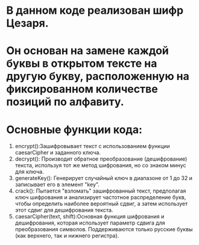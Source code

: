 # В данном коде реализован шифр Цезаря. 
# Он основан на замене каждой буквы в открытом тексте на другую букву, расположенную на фиксированном количестве позиций по алфавиту.
# Основные функции кода:
1. encrypt():Зашифровывает текст с использованием функции caesarCipher и заданного ключа.
2. decrypt(): Производит обратное преобразование (дешифрование) текста, используя тот же метод шифрования, но со знаком минус для ключа.
3. generateKey(): Генерирует случайный ключ в диапазоне от 1 до 32 и записывает его в элемент "key".
4. crack(): Пытается "взломать" зашифрованный текст, предполагая ключ шифрования и
   анализирует частотное распределение букв, чтобы определить наиболее вероятный сдвиг, а затем использует этот сдвиг для дешифрования текста.
5. caesarCipher(text, shift):Основная функция шифрования и дешифрования, которая использует параметр сдвига для преобразования символов.
Поддерживаются только русские буквы (как верхнего, так и нижнего регистра).

